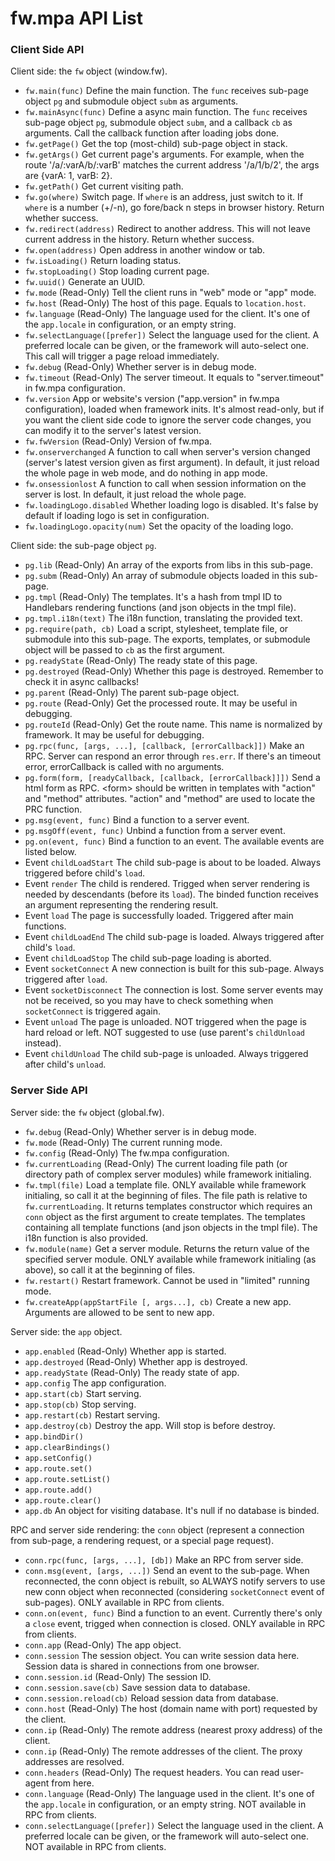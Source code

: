 # fw.mpa API List #

### Client Side API ###

Client side: the `fw` object (window.fw).

* `fw.main(func)` Define the main function. The `func` receives sub-page object `pg` and submodule object `subm` as arguments.
* `fw.mainAsync(func)` Define a async main function. The `func` receives sub-page object `pg`, submodule object `subm`, and a callback `cb` as arguments. Call the callback function after loading jobs done.
* `fw.getPage()` Get the top (most-child) sub-page object in stack.
* `fw.getArgs()` Get current page's arguments. For example, when the route '/a/:varA/b/:varB' matches the current address '/a/1/b/2', the args are {varA: 1, varB: 2}.
* `fw.getPath()` Get current visiting path.
* `fw.go(where)` Switch page. If `where` is an address, just switch to it. If `where` is a number (+/-n), go fore/back n steps in browser history. Return whether success.
* `fw.redirect(address)` Redirect to another address. This will not leave current address in the history. Return whether success.
* `fw.open(address)` Open address in another window or tab. 
* `fw.isLoading()` Return loading status.
* `fw.stopLoading()` Stop loading current page.
* `fw.uuid()` Generate an UUID.
* `fw.mode` (Read-Only) Tell the client runs in "web" mode or "app" mode.
* `fw.host` (Read-Only) The host of this page. Equals to `location.host`.
* `fw.language` (Read-Only) The language used for the client. It's one of the `app.locale` in configuration, or an empty string.
* `fw.selectLanguage([prefer])` Select the language used for the client. A preferred locale can be given, or the framework will auto-select one. This call will trigger a page reload immediately.
* `fw.debug` (Read-Only) Whether server is in debug mode.
* `fw.timeout` (Read-Only) The server timeout. It equals to "server.timeout" in fw.mpa configuration.
* `fw.version` App or website's version ("app.version" in fw.mpa configuration), loaded when framework inits. It's almost read-only, but if you want the client side code to ignore the server code changes, you can modify it to the server's latest version.
* `fw.fwVersion` (Read-Only) Version of fw.mpa.
* `fw.onserverchanged` A function to call when server's version changed (server's latest version given as first argument). In default, it just reload the whole page in web mode, and do nothing in app mode.
* `fw.onsessionlost` A function to call when session information on the server is lost. In default, it just reload the whole page.
* `fw.loadingLogo.disabled` Whether loading logo is disabled. It's false by default if loading logo is set in configuration.
* `fw.loadingLogo.opacity(num)` Set the opacity of the loading logo.

Client side: the sub-page object `pg`.

* `pg.lib` (Read-Only) An array of the exports from libs in this sub-page.
* `pg.subm` (Read-Only) An array of submodule objects loaded in this sub-page.
* `pg.tmpl` (Read-Only) The templates. It's a hash from tmpl ID to Handlebars rendering functions (and json objects in the tmpl file).
* `pg.tmpl.i18n(text)` The i18n function, translating the provided text.
* `pg.require(path, cb)` Load a script, stylesheet, template file, or submodule into this sub-page. The exports, templates, or submodule object will be passed to `cb` as the first argument.  
* `pg.readyState` (Read-Only) The ready state of this page.
* `pg.destroyed` (Read-Only) Whether this page is destroyed. Remember to check it in async callbacks!
* `pg.parent` (Read-Only) The parent sub-page object.
* `pg.route` (Read-Only) Get the processed route. It may be useful in debugging.
* `pg.routeId` (Read-Only) Get the route name. This name is normalized by framework. It may be useful for debugging.
* `pg.rpc(func, [args, ...], [callback, [errorCallback]])` Make an RPC. Server can respond an error through `res.err`. If there's an timeout error, errorCallback is called with no arguments.
* `pg.form(form, [readyCallback, [callback, [errorCallback]]])` Send a html form as RPC. &lt;form&gt; should be written in templates with "action" and "method" attributes. "action" and "method" are used to locate the PRC function.
* `pg.msg(event, func)` Bind a function to a server event.
* `pg.msgOff(event, func)` Unbind a function from a server event.
* `pg.on(event, func)` Bind a function to an event. The available events are listed below.
* Event `childLoadStart` The child sub-page is about to be loaded. Always triggered before child's `load`.
* Event `render` The child is rendered. Trigged when server rendering is needed by descendants (before its `load`). The binded function receives an argument representing the rendering result.
* Event `load` The page is successfully loaded. Triggered after main functions.
* Event `childLoadEnd` The child sub-page is loaded. Always triggered after child's `load`.
* Event `childLoadStop` The child sub-page loading is aborted.
* Event `socketConnect` A new connection is built for this sub-page. Always triggered after `load`.
* Event `socketDisconnect` The connection is lost. Some server events may not be received, so you may have to check something when `socketConnect` is triggered again.
* Event `unload` The page is unloaded. NOT triggered when the page is hard reload or left. NOT suggested to use (use parent's `childUnload` instead).
* Event `childUnload` The child sub-page is unloaded. Always triggered after child's `unload`.

### Server Side API ###

Server side: the `fw` object (global.fw).

* `fw.debug` (Read-Only) Whether server is in debug mode.
* `fw.mode` (Read-Only) The current running mode.
* `fw.config` (Read-Only) The fw.mpa configuration.
* `fw.currentLoading` (Read-Only) The current loading file path (or directory path of complex server modules) while framework initialing.
* `fw.tmpl(file)` Load a template file. ONLY available while framework initialing, so call it at the beginning of files. The file path is relative to `fw.currentLoading`. It returns templates constructor which requires an `conn` object as the first argument to create templates. The templates containing all template functions (and json objects in the tmpl file). The i18n function is also provided.
* `fw.module(name)` Get a server module. Returns the return value of the specified server module. ONLY available while framework initialing (as above), so call it at the beginning of files.
* `fw.restart()` Restart framework. Cannot be used in "limited" running mode.
* `fw.createApp(appStartFile [, args...], cb)` Create a new app. Arguments are allowed to be sent to new app. 

Server side: the `app` object.

* `app.enabled` (Read-Only) Whether app is started.
* `app.destroyed` (Read-Only) Whether app is destroyed.
* `app.readyState` (Read-Only) The ready state of app.
* `app.config` The app configuration.
* `app.start(cb)` Start serving.
* `app.stop(cb)` Stop serving.
* `app.restart(cb)` Restart serving.
* `app.destroy(cb)` Destroy the app. Will stop is before destroy.
* `app.bindDir()`
* `app.clearBindings()`
* `app.setConfig()`
* `app.route.set()`
* `app.route.setList()`
* `app.route.add()`
* `app.route.clear()`
* `app.db` An object for visiting database. It's null if no database is binded.

RPC and server side rendering: the `conn` object (represent a connection from sub-page, a rendering request, or a special page request).

* `conn.rpc(func, [args, ...], [db])` Make an RPC from server side.
* `conn.msg(event, [args, ...])` Send an event to the sub-page. When reconnected, the conn object is rebuilt, so ALWAYS notify servers to use new conn object when reconnected (considering `socketConnect` event of sub-pages). ONLY available in RPC from clients.
* `conn.on(event, func)` Bind a function to an event. Currently there's only a `close` event, trigged when connection is closed. ONLY available in RPC from clients.
* `conn.app` (Read-Only) The app object.
* `conn.session` The session object. You can write session data here. Session data is shared in connections from one browser.
* `conn.session.id` (Read-Only) The session ID.
* `conn.session.save(cb)` Save session data to database.
* `conn.session.reload(cb)` Reload session data from database.
* `conn.host` (Read-Only) The host (domain name with port) requested by the client.
* `conn.ip` (Read-Only) The remote address (nearest proxy address) of the client.
* `conn.ip` (Read-Only) The remote addresses of the client. The proxy addresses are resolved.
* `conn.headers` (Read-Only) The request headers. You can read user-agent from here.
* `conn.language` (Read-Only) The language used in the client. It's one of the `app.locale` in configuration, or an empty string. NOT available in RPC from clients.
* `conn.selectLanguage([prefer])` Select the language used in the client. A preferred locale can be given, or the framework will auto-select one. NOT available in RPC from clients.
